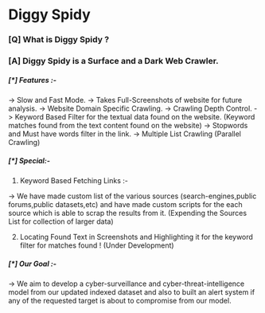 <h1><b>Diggy Spidy</b></h1>

<h3>[Q] What is Diggy Spidy ?</h3>

<h3>[A] Diggy Spidy is a Surface and a Dark Web Crawler.</h3>

<h5>[*] Features :-</h5>

-> Slow and Fast Mode.
-> Takes Full-Screenshots of website for future analysis.
-> Website Domain Specific Crawling.
-> Crawling Depth Control.
-> Keyword Based Filter for the textual data found on the website. (Keyword matches found from the text content found on the website)
-> Stopwords and Must have words filter in the link.
-> Multiple List Crawling (Parallel Crawling) 

<h5>[*] Special:-</h5>

1) Keyword Based Fetching Links :-

-> We have made custom list of the various sources (search-engines,public forums,public datasets,etc) and have made custom scripts for the each source which is able to scrap the results from it. (Expending the Sources List for collection of larger data)

2) Locating Found Text in Screenshots and Highlighting it for the keyword filter for matches found ! (Under Development)
	
<h5>[*] Our Goal :-</h5>

-> We aim to develop a cyber-surveillance and cyber-threat-intelligence model from our updated indexed dataset and also to built an alert system if any of the requested target is about to compromise from our model.
